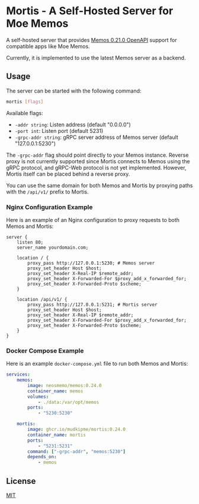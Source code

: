 # Mortis - A Self-Hosted Server for Moe Memos

A self-hosted server that provides [Memos 0.21.0 OpenAPI](https://mudkipme.github.io/mortis/) support for compatible apps like Moe Memos.

Currently, it is implemented to use the latest Memos server as a backend.

## Usage

The server can be started with the following command:

```bash
mortis [flags]
```

Available flags:

* `-addr string`: Listen address (default "0.0.0.0")
* `-port int`: Listen port (default 5231)
* `-grpc-addr string`: gRPC server address of Memos server (default "127.0.0.1:5230")

The `-grpc-addr` flag should point directly to your Memos instance. Reverse proxy is not currently supported since Mortis connects to Memos using the gRPC protocol, and gRPC-Web protocol is not yet implemented. However, Mortis itself can be placed behind a reverse proxy.

You can use the same domain for both Memos and Mortis by proxying paths with the `/api/v1/` prefix to Mortis.

### Nginx Configuration Example

Here is an example of an Nginx configuration to proxy requests to both Memos and Mortis:

```nginx
server {
    listen 80;
    server_name yourdomain.com;

    location / {
        proxy_pass http://127.0.0.1:5230; # Memos server
        proxy_set_header Host $host;
        proxy_set_header X-Real-IP $remote_addr;
        proxy_set_header X-Forwarded-For $proxy_add_x_forwarded_for;
        proxy_set_header X-Forwarded-Proto $scheme;
    }

    location /api/v1/ {
        proxy_pass http://127.0.0.1:5231; # Mortis server
        proxy_set_header Host $host;
        proxy_set_header X-Real-IP $remote_addr;
        proxy_set_header X-Forwarded-For $proxy_add_x_forwarded_for;
        proxy_set_header X-Forwarded-Proto $scheme;
    }
}
```

### Docker Compose Example

Here is an example `docker-compose.yml` file to run both Memos and Mortis:

```yaml
services:
    memos:
        image: neosmemo/memos:0.24.0
        container_name: memos
        volumes:
            - ./data:/var/opt/memos
        ports:
            - "5230:5230"

    mortis:
        image: ghcr.io/mudkipme/mortis:0.24.0
        container_name: mortis
        ports:
            - "5231:5231"
        command: ["-grpc-addr", "memos:5230"]
        depends_on:
            - memos
```

## License

[MIT](LICENSE)